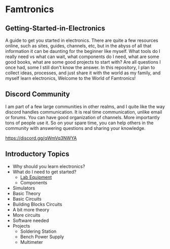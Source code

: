 # Famtronics

## Getting-Started-in-Electronics

A guide to get you started in electronics. There are quite a few resources online, such as sites, guides, channels, etc, but in the abyss of all that information it can be daunting for the beginner like myself. What tools do I really need vs what can wait, what components do I need, what are some good books, what are some good projects to start with? Are all questions I once had, some I still don't know the answer. In this repository, I plan to collect ideas, processes, and just share it with the world as my family, and myself learn electronics, Welcome to the World of Famtronics!

## Discord Community

I am part of a few large communities in other realms, and I quite like the way discord handles communication. It is real time communication, unlike email or forums. You can have good organization of channels. More importantly tons of people use it. So on your spare time, you can help others in the community with answering questions and sharing your knowledge.

https://discord.gg/qWmVq3NWYA


## Introductory Topics

- Why should you learn electronics?
- What do I need to get started?
    - [Lab Equipment](./intro/lab-equipment.md)
    - Components
- Simulators
- Basic Theory
- Basic Circuits
- Building Blocks Circuits
- A bit more theory
- More circuits
- Software needed
- Projects
    - Soldering Station
    - Bench Power Supply
    - Multimeter